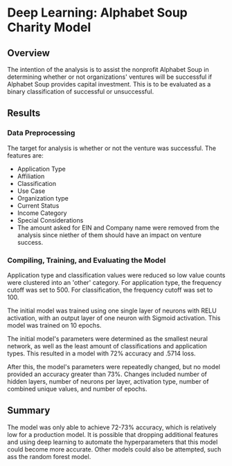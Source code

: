 # Deep Learning: Alphabet Soup Charity Model

## Overview
The intention of the analysis is to assist the nonprofit Alphabet Soup in determining whether or not organizations' ventures will be successful if Alphabet Soup provides capital investment. This is to be evaluated as a binary classification of successful or unsuccessful.


## Results

### Data Preprocessing
The target for analysis is whether or not the venture was successful.
The features are:
  * Application Type
  * Affiliation
  * Classification
  * Use Case
  * Organization type
  * Current Status
  * Income Category
  * Special Considerations
  * The amount asked for
EIN and Company name were removed from the analysis since niether of them should have an impact on venture success.

### Compiling, Training, and Evaluating the Model

Application type and classification values were reduced so low value counts were clustered into an 'other' category. For application type, the frequency cutoff was set to 500. For classification, the frequency cutoff was set to 100.

The initial model was trained using one single layer of neurons with RELU activation, with an output layer of one neuron with Sigmoid activation. This model was trained on 10 epochs.

The initial model's parameters were determined as the smallest neural network, as well as the least amount of classifications and application types. This resulted in a model with 72% accuracy and .5714 loss.

After this, the model's parameters were repeatedly changed, but no model provided an accuracy greater than 73%. Changes included number of hidden layers, number of neurons per layer, activation type, number of combined unique values, and number of epochs.


## Summary

The model was only able to achieve 72-73% accuracy, which is relatively low for a production model. It is possible that dropping additional features and using deep learning to automate the hyperparameters that this model could become more accurate. Other models could also be attempted, such ass the random forest model.
